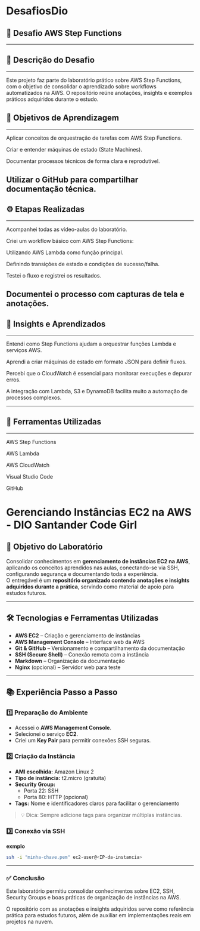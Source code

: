 # DesafiosDio

## 🚀 Desafio AWS Step Functions
---
## 🧩 Descrição do Desafio
---

Este projeto faz parte do laboratório prático sobre AWS Step Functions, com o objetivo de consolidar o aprendizado sobre workflows automatizados na AWS.
O repositório reúne anotações, insights e exemplos práticos adquiridos durante o estudo.

## 🎯 Objetivos de Aprendizagem
---
Aplicar conceitos de orquestração de tarefas com AWS Step Functions.

Criar e entender máquinas de estado (State Machines).

Documentar processos técnicos de forma clara e reprodutível.

Utilizar o GitHub para compartilhar documentação técnica.
---
## ⚙️ Etapas Realizadas
---
Acompanhei todas as vídeo-aulas do laboratório.

Criei um workflow básico com AWS Step Functions:

Utilizando AWS Lambda como função principal.

Definindo transições de estado e condições de sucesso/falha.

Testei o fluxo e registrei os resultados.

Documentei o processo com capturas de tela e anotações.
---
## 🧠 Insights e Aprendizados
---
Entendi como Step Functions ajudam a orquestrar funções Lambda e serviços AWS.

Aprendi a criar máquinas de estado em formato JSON para definir fluxos.

Percebi que o CloudWatch é essencial para monitorar execuções e depurar erros.

A integração com Lambda, S3 e DynamoDB facilita muito a automação de processos complexos.

---
## 🧰 Ferramentas Utilizadas
---
AWS Step Functions

AWS Lambda

AWS CloudWatch

Visual Studio Code

GitHub

# Gerenciando Instâncias EC2 na AWS - DIO Santander Code Girl

## 🎯 Objetivo do Laboratório
Consolidar conhecimentos em **gerenciamento de instâncias EC2 na AWS**, aplicando os conceitos aprendidos nas aulas, conectando-se via SSH, configurando segurança e documentando toda a experiência.  
O entregável é um **repositório organizado contendo anotações e insights adquiridos durante a prática**, servindo como material de apoio para estudos futuros.

---

## 🛠️ Tecnologias e Ferramentas Utilizadas
- **AWS EC2** – Criação e gerenciamento de instâncias
- **AWS Management Console** – Interface web da AWS
- **Git & GitHub** – Versionamento e compartilhamento da documentação
- **SSH (Secure Shell)** – Conexão remota com a instância
- **Markdown** – Organização da documentação
- **Nginx** (opcional) – Servidor web para teste

---

## 📚 Experiência Passo a Passo

### 1️⃣ Preparação do Ambiente
- Acessei o **AWS Management Console**.
- Selecionei o serviço **EC2**.
- Criei um **Key Pair** para permitir conexões SSH seguras.

### 2️⃣ Criação da Instância
- **AMI escolhida:** Amazon Linux 2  
- **Tipo de instância:** t2.micro (gratuita)  
- **Security Group:**
  - Porta 22: SSH
  - Porta 80: HTTP (opcional)
- **Tags:** Nome e identificadores claros para facilitar o gerenciamento

> 💡 Dica: Sempre adicione tags para organizar múltiplas instâncias.

### 3️⃣ Conexão via SSH
**exmplo**
```bash
ssh -i "minha-chave.pem" ec2-user@<IP-da-instancia>
```
---
### ✅ Conclusão

Este laboratório permitiu consolidar conhecimentos sobre EC2, SSH, Security Groups e boas práticas de organização de instâncias na AWS.

O repositório com as anotações e insights adquiridos serve como referência prática para estudos futuros, além de auxiliar em implementações reais em projetos na nuvem.
